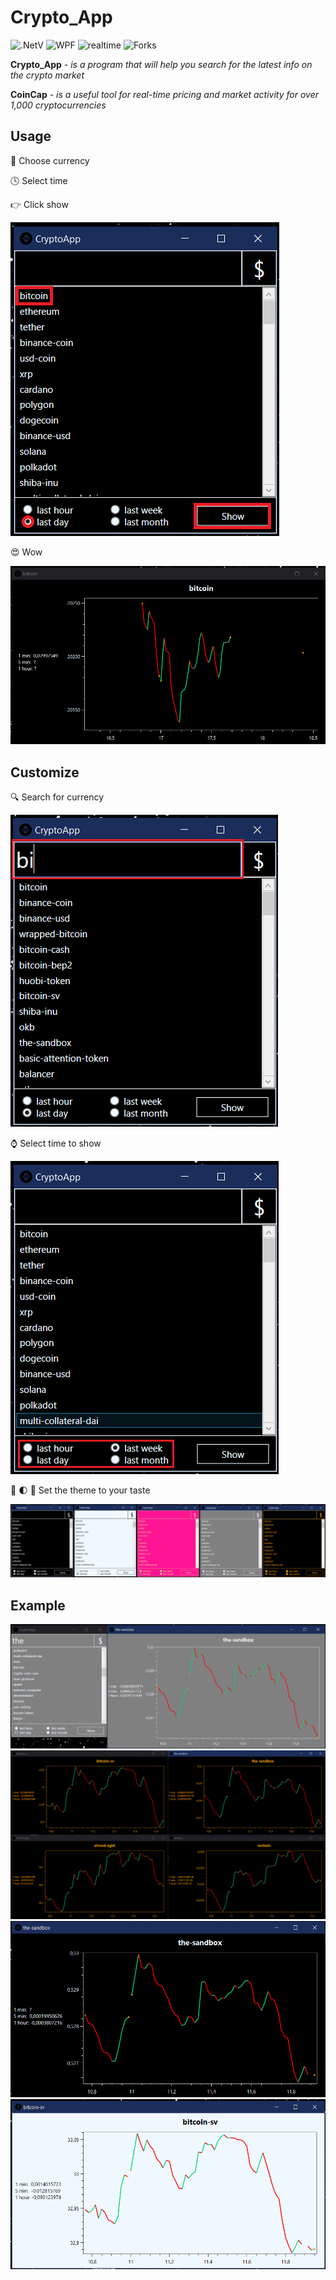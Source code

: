 # Crypto_App
![.NetV](https://img.shields.io/static/v1?style=badge&message=5.0&color=blueviolet&label=.Net) ![WPF](https://img.shields.io/static/v1?message=WPF&color=navy&label=) ![realtime]( https://img.shields.io/static/v1?message=realtime&color=mediumpurple&label=) ![Forks](https://img.shields.io/github/forks/AntonKharchuk/PasswordsHash?style=social)

**Crypto_App** - *is a program that will help you search for the latest info on the crypto market*

**CoinCap** - *is a useful tool for real-time pricing and market activity for over 1,000 cryptocurrencies*

## Usage

:money_with_wings:  Choose currency 

:clock4: Select time

:point_right:  Click show

![step1](img/step1.png)

:heart_eyes: Wow 

![step2](img/step2.png)

## Сustomize

:mag: Search for currency

![search](img/search.png)

:watch: Select time to show

![timing](img/timing.png)


:new_moon_with_face: :first_quarter_moon: :full_moon_with_face: Set the theme to your taste

![search](img/themes.png)

## Example

![exumple4](img/exumple4.png)
![exumple1](img/exumple1.png)
![exumple2](img/exumple2.png)
![exumple3](img/exumple3.png)

